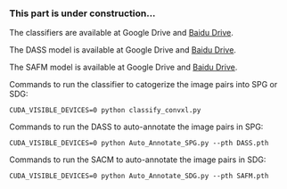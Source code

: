 ### This part is under construction...

The classifiers are available at Google Drive and [Baidu Drive](https://pan.baidu.com/s/1-NidYwgVZUA0Pi0KE3ngGw?pwd=conv).

The DASS model is available at Google Drive and [Baidu Drive](https://pan.baidu.com/s/1lmksoTe2b2xObGkhUbd5-A?pwd=DASS).

The SAFM model is available at Google Drive and [Baidu Drive](https://pan.baidu.com/s/1PnLepP7bAd-8L5NcUGBx4A?pwd=SAFM).


Commands to run the classifier to catogerize the image pairs into SPG or SDG:
```
CUDA_VISIBLE_DEVICES=0 python classify_convxl.py
```


Commands to run the DASS to auto-annotate the image pairs in SPG:
```
CUDA_VISIBLE_DEVICES=0 python Auto_Annotate_SPG.py --pth DASS.pth
```


Commands to run the SACM to auto-annotate the image pairs in SDG:

```
CUDA_VISIBLE_DEVICES=0 python Auto_Annotate_SDG.py --pth SAFM.pth
```
